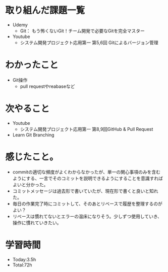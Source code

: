 # 取り組んだ課題一覧
- Udemy
  - Git： もう怖くないGit！チーム開発で必要なGitを完全マスター
- Youtube
  - システム開発プロジェクト応用第一 第5,6回 Gitによるバージョン管理

# わかったこと
- Git操作
  - pull requestやreabaseなど

# 次やること
- Youtube
  - システム開発プロジェクト応用第一 第8,9回GitHub & Pull Request
- Learn Git Branching

# 感じたこと。
- commitの適切な頻度がよくわからなかったが、単一の関心事項のみを含むようにする、一言でそのコミットを説明できるようにすることを意識すればよいと分かった。
- コミットメッセージは過去形で書いていたが、現在形で書くと良いと知れた。
- 毎日の作業完了時にコミットして、そのあとリベースで履歴を整理するのがよい？
- リベースは慣れてないとエラーの温床になりそう。少しずつ使用していき、操作に慣れていきたい。

# 学習時間
- Today:3.5h
- Total:72h
